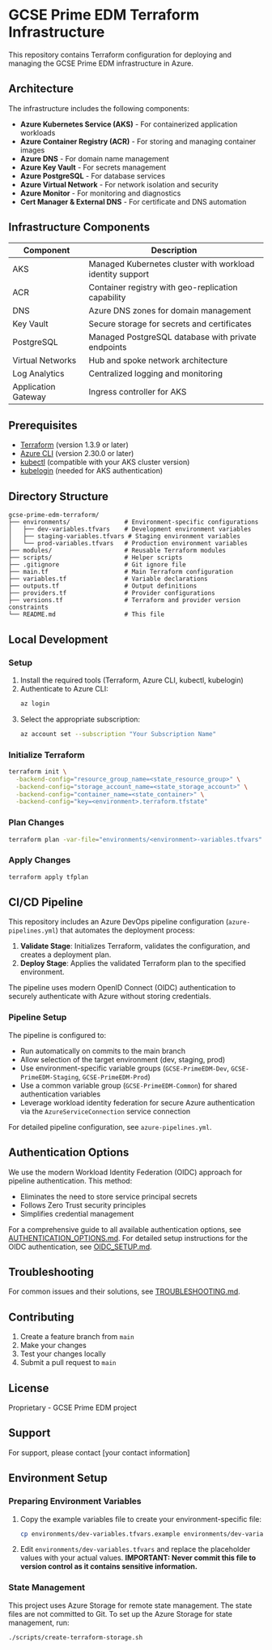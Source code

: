 # GCSE Prime EDM Terraform Infrastructure

This repository contains Terraform configuration for deploying and managing the GCSE Prime EDM infrastructure in Azure.

## Architecture

The infrastructure includes the following components:

- **Azure Kubernetes Service (AKS)** - For containerized application workloads
- **Azure Container Registry (ACR)** - For storing and managing container images
- **Azure DNS** - For domain name management
- **Azure Key Vault** - For secrets management
- **Azure PostgreSQL** - For database services
- **Azure Virtual Network** - For network isolation and security
- **Azure Monitor** - For monitoring and diagnostics
- **Cert Manager & External DNS** - For certificate and DNS automation

## Infrastructure Components

| Component | Description |
|-----------|-------------|
| AKS | Managed Kubernetes cluster with workload identity support |
| ACR | Container registry with geo-replication capability |
| DNS | Azure DNS zones for domain management |
| Key Vault | Secure storage for secrets and certificates |
| PostgreSQL | Managed PostgreSQL database with private endpoints |
| Virtual Networks | Hub and spoke network architecture |
| Log Analytics | Centralized logging and monitoring |
| Application Gateway | Ingress controller for AKS |

## Prerequisites

- [Terraform](https://www.terraform.io/downloads.html) (version 1.3.9 or later)
- [Azure CLI](https://docs.microsoft.com/en-us/cli/azure/install-azure-cli) (version 2.30.0 or later)
- [kubectl](https://kubernetes.io/docs/tasks/tools/install-kubectl/) (compatible with your AKS cluster version)
- [kubelogin](https://github.com/Azure/kubelogin) (needed for AKS authentication)

## Directory Structure

```
gcse-prime-edm-terraform/
├── environments/               # Environment-specific configurations
│   ├── dev-variables.tfvars    # Development environment variables
│   ├── staging-variables.tfvars # Staging environment variables
│   └── prod-variables.tfvars   # Production environment variables
├── modules/                    # Reusable Terraform modules
├── scripts/                    # Helper scripts
├── .gitignore                  # Git ignore file
├── main.tf                     # Main Terraform configuration
├── variables.tf                # Variable declarations
├── outputs.tf                  # Output definitions
├── providers.tf                # Provider configurations
├── versions.tf                 # Terraform and provider version constraints
└── README.md                   # This file
```

## Local Development

### Setup

1. Install the required tools (Terraform, Azure CLI, kubectl, kubelogin)
2. Authenticate to Azure CLI:
   ```bash
   az login
   ```
3. Select the appropriate subscription:
   ```bash
   az account set --subscription "Your Subscription Name"
   ```

### Initialize Terraform

```bash
terraform init \
  -backend-config="resource_group_name=<state_resource_group>" \
  -backend-config="storage_account_name=<state_storage_account>" \
  -backend-config="container_name=<state_container>" \
  -backend-config="key=<environment>.terraform.tfstate"
```

### Plan Changes

```bash
terraform plan -var-file="environments/<environment>-variables.tfvars" -out=tfplan
```

### Apply Changes

```bash
terraform apply tfplan
```

## CI/CD Pipeline

This repository includes an Azure DevOps pipeline configuration (`azure-pipelines.yml`) that automates the deployment process:

1. **Validate Stage**: Initializes Terraform, validates the configuration, and creates a deployment plan.
2. **Deploy Stage**: Applies the validated Terraform plan to the specified environment.

The pipeline uses modern OpenID Connect (OIDC) authentication to securely authenticate with Azure without storing credentials.

### Pipeline Setup

The pipeline is configured to:

- Run automatically on commits to the main branch
- Allow selection of the target environment (dev, staging, prod)
- Use environment-specific variable groups (`GCSE-PrimeEDM-Dev`, `GCSE-PrimeEDM-Staging`, `GCSE-PrimeEDM-Prod`)
- Use a common variable group (`GCSE-PrimeEDM-Common`) for shared authentication variables
- Leverage workload identity federation for secure Azure authentication via the `AzureServiceConnection` service connection

For detailed pipeline configuration, see `azure-pipelines.yml`.

## Authentication Options

We use the modern Workload Identity Federation (OIDC) approach for pipeline authentication. This method:

- Eliminates the need to store service principal secrets
- Follows Zero Trust security principles
- Simplifies credential management

For a comprehensive guide to all available authentication options, see [AUTHENTICATION_OPTIONS.md](AUTHENTICATION_OPTIONS.md).
For detailed setup instructions for the OIDC authentication, see [OIDC_SETUP.md](OIDC_SETUP.md).

## Troubleshooting

For common issues and their solutions, see [TROUBLESHOOTING.md](TROUBLESHOOTING.md).

## Contributing

1. Create a feature branch from `main`
2. Make your changes
3. Test your changes locally
4. Submit a pull request to `main`

## License

Proprietary - GCSE Prime EDM project

## Support

For support, please contact [your contact information]

## Environment Setup

### Preparing Environment Variables

1. Copy the example variables file to create your environment-specific file:
   ```bash
   cp environments/dev-variables.tfvars.example environments/dev-variables.tfvars
   ```

2. Edit `environments/dev-variables.tfvars` and replace the placeholder values with your actual values.
   **IMPORTANT: Never commit this file to version control as it contains sensitive information.**

### State Management

This project uses Azure Storage for remote state management. The state files are not committed to Git.
To set up the Azure Storage for state management, run:

```bash
./scripts/create-terraform-storage.sh
```